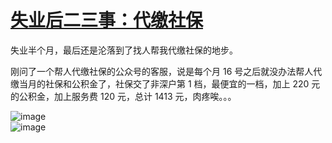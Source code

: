 # [失业后二三事：代缴社保](https://github.com/phh95/gitblog/issues/13)

失业半个月，最后还是沦落到了找人帮我代缴社保的地步。     

刚问了一个帮人代缴社保的公众号的客服，说是每个月 16 号之后就没办法帮人代缴当月的社保和公积金了，社保交了非深户第 1 档，最便宜的一档，加上 220 元的公积金，加上服务费 120 元，总计 1413 元，肉疼唉。。。    

![image](https://user-images.githubusercontent.com/29042617/133416668-24cf1628-fe86-4059-bde9-05179c6a7cad.png)   
![image](https://user-images.githubusercontent.com/29042617/133416940-c5171bdb-b6e3-4e94-a6cc-4d22389a52c3.png)     
